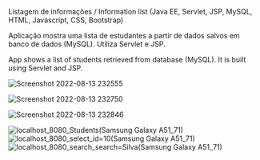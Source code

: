 Listagem de informações / Information list (Java EE, Servlet, JSP, MySQL, HTML, Javascript, CSS, Bootstrap)

Aplicação mostra uma lista de estudantes a partir de dados salvos em banco de dados (MySQL). Utiliza Servlet e JSP.

App shows a list of students retrieved from database (MySQL). It is built using Servlet and JSP.

![Screenshot 2022-08-13 232555](https://user-images.githubusercontent.com/93228693/184520158-743b568c-3b7e-4b95-87b9-a1c0e30bd654.png)

![Screenshot 2022-08-13 232750](https://user-images.githubusercontent.com/93228693/184520160-81e8d937-b0cc-423a-a4a0-8bcd88fbc25e.png)

![Screenshot 2022-08-13 232846](https://user-images.githubusercontent.com/93228693/184520165-ce60c413-29d2-4f37-94dc-7eee40352eff.png)

![localhost_8080_Students(Samsung Galaxy A51_71)](https://user-images.githubusercontent.com/93228693/184520167-6c7e98d5-97a1-4696-8685-419326f12e49.png) ![localhost_8080_select_id=10(Samsung Galaxy A51_71)](https://user-images.githubusercontent.com/93228693/184520172-3da9b6dc-34b7-48d8-9385-6d9e70323974.png) ![localhost_8080_search_search=Silva(Samsung Galaxy A51_71)](https://user-images.githubusercontent.com/93228693/184520179-22ce1e7d-2be5-4f6e-8516-be8aa936250e.png)


